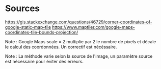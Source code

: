 # Sources

https://gis.stackexchange.com/questions/46729/corner-coordinates-of-google-static-map-tile
https://www.maptiler.com/google-maps-coordinates-tile-bounds-projection/

Note : Google Maps scale = 2 multiplie par 2 le nombre de pixels et décale le calcul des coordonnées. Un correctif est nécéssaire. 

Note : La méthode varie selon la source de l'image, un paramètre source est nécessaire pour éviter des erreurs. 